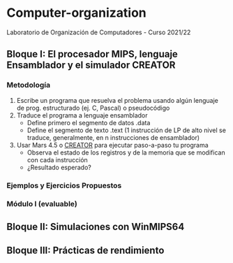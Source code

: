 # Computer-organization
Laboratorio de Organización de Computadores - Curso 2021/22
## Bloque I: El procesador MIPS, lenguaje Ensamblador y el simulador CREATOR
### Metodología
1. Escribe un programa que resuelva el problema usando algún lenguaje de prog. estructurado (ej. C, Pascal) o pseudocódigo
2. Traduce el programa a lenguaje ensamblador
    - Define primero el segmento de datos .data
    - Define el segmento de texto .text (1 instrucción de LP de alto nivel se traduce, generalmente, en n instrucciones de ensamblador)
3. Usar Mars 4.5 o [CREATOR](https://creatorsim.github.io/) para ejecutar paso-a-paso tu programa
    - Observa el estado de los registros y de la memoria que se modifican con cada instrucción
    - ¿Resultado esperado?
### Ejemplos y Ejercicios Propuestos

### Módulo I (evaluable)

## Bloque II: Simulaciones con WinMIPS64

## Bloque III: Prácticas de rendimiento